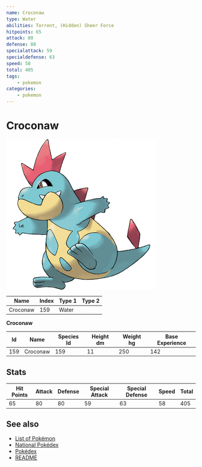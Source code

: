 ```yaml
---
name: Croconaw
type: Water
abilities: Torrent, (Hidden) Sheer Force
hitpoints: 65
attack: 80
defense: 80
specialattack: 59
specialdefense: 63
speed: 58
total: 405
tags:
    - pokemon
categories:
    - pokemon
---
```


# Croconaw


![Croconaw](images/159.png)

| **Name** | **Index** | **Type 1** | **Type 2** |
|----|----|----|----|
| Croconaw | 159 | Water  |  |

**Croconaw** 




| **Id** | **Name** | **Species Id** | **Height dm** | **Weight hg** | **Base Experience** |
|--------|----------|----------------|------------|------------|---------------------|
| 159 | Croconaw | 159 | 11 | 250 | 142 |



## Stats

| **Hit Points** | **Attack** | **Defense** | **Special Attack** | **Special Defense** | **Speed** | **Total** |
|----------------|------------|-------------|--------------------|---------------------|-----------|-----------|
| 65 | 80 | 80 | 59 | 63 | 58 | 405 |

## See also

- [List of Pokémon](../pokemon.md)
- [National Pokédex](../national_pokedex.md)
- [Pokédex](../pokedex.md)
- [README](../README.md)
